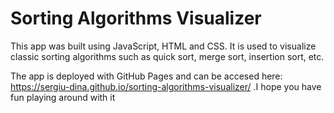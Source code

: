 # Sorting Algorithms Visualizer

This app was built using JavaScript, HTML and CSS. It is used to visualize classic sorting algorithms such as quick sort, merge sort, insertion sort, etc.

The app is deployed with GitHub Pages and can be accesed here: https://sergiu-dina.github.io/sorting-algorithms-visualizer/ .I hope you have fun playing around with it

